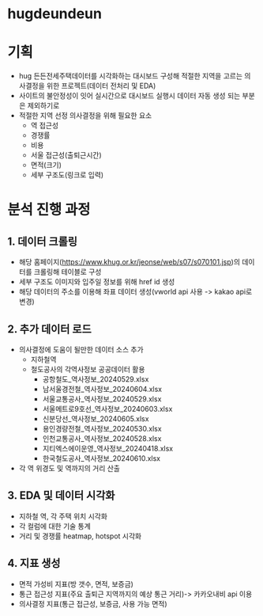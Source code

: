 # hugdeundeun

# 기획
- hug 든든전세주택데이터를 시각화하는 대시보드 구성해 적절한 지역을 고르는 의사결정을 위한 프로젝트(데이터 전처리 및 EDA)
- 사이트의 불안정성이 잇어 실시간으로 대시보드 실행시 데이터 자동 생성 되는 부분은 제외하기로
- 적절한 지역 선정 의사결정을 위해 필요한 요소
  - 역 접근성
  - 경쟁률
  - 비용
  - 서울 접근성(출퇴근시간)
  - 면적(크기)
  - 세부 구조도(링크로 입력)

# 분석 진행 과정
## 1. 데이터 크롤링
- 해당 홈페이지(https://www.khug.or.kr/jeonse/web/s07/s070101.jsp)의 데이터를 크롤링해 테이블로 구성
- 세부 구조도 이미지와 입주일 정보를 위해 href id 생성
- 해당 데이터의 주소를 이용해 좌표 데이터 생성(vworld api 사용 -> kakao api로 변경)

## 2. 추가 데이터 로드
- 의사결정에 도움이 될만한 데이터 소스 추가
  - 지하철역
  - 철도공사의 각역사정보 공공데이터 활용
    - 공항철도_역사정보_20240529.xlsx
    - 남서울경전철_역사정보_20240604.xlsx
    - 서울교통공사_역사정보_20240529.xlsx
    - 서울메트로9호선_역사정보_20240603.xlsx
    - 신분당선_역사정보_20240605.xlsx
    - 용인경량전철_역사정보_20240530.xlsx
    - 인천교통공사_역사정보_20240528.xlsx
    - 지티엑스에이운영_역사정보_20240418.xlsx
    - 한국철도공사_역사정보_20240610.xlsx
- 각 역 위경도 및 역까지의 거리 산출

## 3. EDA 및 데이터 시각화
- 지하철 역, 각 주택 위치 시각화
- 각 컬럼에 대한 기술 통계 
- 거리 및 경쟁률 heatmap, hotspot 시각화 

## 4. 지표 생성
- 면적 가성비 지표(방 갯수, 면적, 보증금)
- 통근 접근성 지표(주요 출퇴근 지역까지의 예상 통근 거리)-> 카카오내비 api 이용
- 의사결정 지표(통근 접근성, 보증금, 사용 가능 면적)
